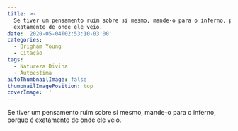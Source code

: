 ```yaml
---
title: >-
  Se tiver um pensamento ruim sobre si mesmo, mande-o para o inferno, porque é
  exatamente de onde ele veio.
date: '2020-05-04T02:53:10-03:00'
categories:
  - Brigham Young
  - Citação
tags:
  - Natureza Divina
  - Autoestima
autoThumbnailImage: false
thumbnailImagePosition: top
coverImage: ''
---
```

Se tiver um pensamento ruim sobre si mesmo, mande-o para o inferno, porque é exatamente de onde ele veio.
